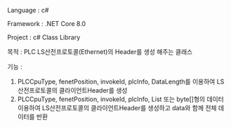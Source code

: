 Language : c#

Framework : .NET Core 8.0

Project : c# Class Library

목적 : PLC LS산전프로토콜(Ethernet)의 Header를 생성 해주는 클래스

기능 :
1. PLCCpuType, fenetPosition, invokeId, plcInfo, DataLength를 이용하여 LS산전프로토콜의 클라이언트Header를 생성
2. PLCCpuType, fenetPosition, invokeId, plcInfo, List<byte> 또는 byte[]형의 데이터 이용하여 LS산전프로토콜의 클라이언트Header를 생성하고 data와 함께 전체 데이터를 반환

